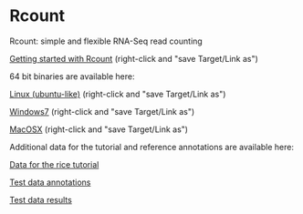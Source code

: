 Rcount
======

Rcount: simple and flexible RNA-Seq read counting

<a class="reference external" href="https://github.com/MWSchmid/Rcount/blob/master/Rcount_user_guide.pdf">Getting started with Rcount</a> (right-click and "save Target/Link as")

64 bit binaries are available here:

<a class="reference external" href="https://github.com/MWSchmid/Rcount/blob/master/linux_64bit.zip">Linux (ubuntu-like)</a> (right-click and "save Target/Link as")

<a class="reference external" href="https://github.com/MWSchmid/Rcount/blob/master/windows_64bit.zip">Windows7</a> (right-click and "save Target/Link as")

<a class="reference external" href="https://github.com/MWSchmid/Rcount/blob/master/mac_64bit.zip">MacOSX</a> (right-click and "save Target/Link as")

Additional data for the tutorial and reference annotations are available here:

<a class="reference external" href="http://www.botinst.uzh.ch/static/rcount/rice_tutorial.zip">Data for the rice tutorial</a>

<a class="reference external" href="http://www.botinst.uzh.ch/static/rcount/test_data_annotations.zip">Test data annotations</a>

<a class="reference external" href="http://www.botinst.uzh.ch/static/rcount/test_data_results.zip">Test data results</a>



